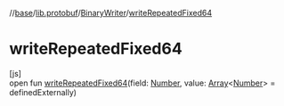 //[base](../../../index.md)/[lib.protobuf](../index.md)/[BinaryWriter](index.md)/[writeRepeatedFixed64](write-repeated-fixed64.md)

# writeRepeatedFixed64

[js]\
open fun [writeRepeatedFixed64](write-repeated-fixed64.md)(field: [Number](https://kotlinlang.org/api/latest/jvm/stdlib/kotlin/-number/index.html), value: [Array](https://kotlinlang.org/api/latest/jvm/stdlib/kotlin/-array/index.html)&lt;[Number](https://kotlinlang.org/api/latest/jvm/stdlib/kotlin/-number/index.html)&gt; = definedExternally)
